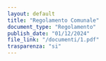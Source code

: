 ```yaml
---
layout: default
title: "Regolamento Comunale"
document_type: "Regolamento"
publish_date: "01/12/2024"
file_link: "/documenti/1.pdf"
trasparenza: "si"
---
```

